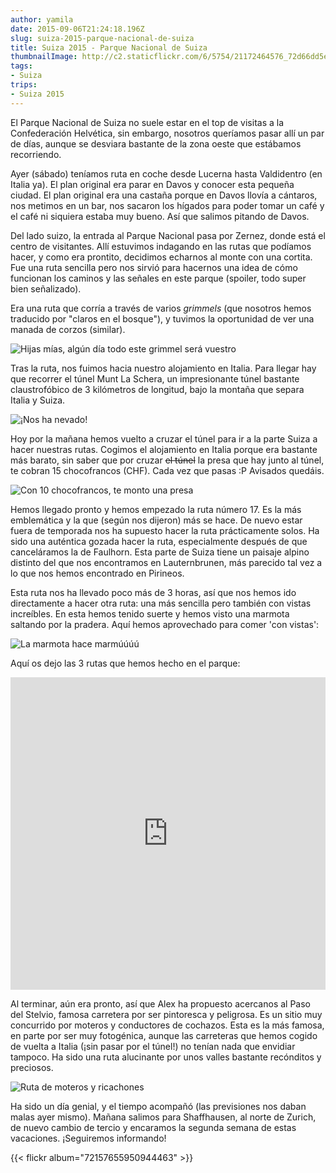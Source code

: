 ```yaml
---
author: yamila
date: 2015-09-06T21:24:18.196Z
slug: suiza-2015-parque-nacional-de-suiza
title: Suiza 2015 - Parque Nacional de Suiza
thumbnailImage: http://c2.staticflickr.com/6/5754/21172464576_72d66dd5e6_z.jpg
tags:
- Suiza
trips:
- Suiza 2015
---
```


El Parque Nacional de Suiza no suele estar en el top de visitas a la Confederación Helvética, sin embargo, nosotros queríamos pasar allí un par de días, aunque se desviara bastante de la zona oeste que estábamos recorriendo.

Ayer (sábado) teníamos ruta en coche desde Lucerna hasta Valdidentro (en Italia ya). El plan original era parar en Davos y conocer esta pequeña ciudad. El plan original era una castaña porque en Davos llovía a cántaros, nos metimos en un bar, nos sacaron los hígados para poder tomar un café y el café ni siquiera estaba muy bueno. Así que salimos pitando de Davos.

Del lado suizo, la entrada al Parque Nacional pasa por Zernez, donde está el centro de visitantes. Allí estuvimos indagando en las rutas que podíamos hacer, y como era prontito, decidimos echarnos al monte con una cortita. Fue una ruta sencilla pero nos sirvió para hacernos una idea de cómo funcionan los caminos y las señales en este parque (spoiler, todo super bien señalizado).

Era una ruta que corría a través de varios <em>grimmels</em> (que nosotros hemos traducido por "claros en el bosque"), y tuvimos la oportunidad de ver una manada de corzos (similar).

<img src="http://c2.staticflickr.com/6/5695/21172464446_70e73f1a5d_z.jpg" title="Hijas mías, algún día todo este grimmel será vuestro" />

Tras la ruta, nos fuimos hacia nuestro alojamiento en Italia. Para llegar hay que recorrer el túnel Munt La Schera, un impresionante túnel bastante claustrofóbico de 3 kilómetros de longitud, bajo la montaña que separa Italia y Suiza.

![¡Nos ha nevado!](http://c1.staticflickr.com/1/618/21206609631_fb933f366f_b.jpg#full)

Hoy por la mañana hemos vuelto a cruzar el túnel para ir a la parte Suiza a hacer nuestras rutas. Cogimos el alojamiento en Italia porque era bastante más barato, sin saber que por cruzar <del>el túnel</del> la presa que hay junto al túnel, te cobran 15 chocofrancos (CHF). Cada vez que pasas :P Avisados quedáis.

<img src="http://c2.staticflickr.com/6/5754/21172464576_72d66dd5e6_z.jpg" title="Con 10 chocofrancos, te monto una presa" />

Hemos llegado pronto y hemos empezado la ruta número 17. Es la más emblemática y la que (según nos dijeron) más se hace. De nuevo estar fuera de temporada nos ha supuesto hacer la ruta prácticamente solos. Ha sido una auténtica gozada hacer la ruta, especialmente después de que canceláramos la de Faulhorn. Esta parte de Suiza tiene un paisaje alpino distinto del que nos encontramos en Lauternbrunen, más parecido tal vez a lo que nos hemos encontrado en Pirineos.

Esta ruta nos ha llevado poco más de 3 horas, así que nos hemos ido directamente a hacer otra ruta: una más sencilla pero también con vistas increíbles. En esta hemos tenido suerte y hemos visto una marmota saltando por la pradera. Aquí hemos aprovechado para comer 'con vistas':

<img src="http://c2.staticflickr.com/6/5627/20576839654_ceed6727c5_z.jpg" title="La marmota hace marmúúúú" />

Aquí os dejo las 3 rutas que hemos hecho en el parque:

<iframe width='100%' height='500px' frameBorder='0' src='https://a.tiles.mapbox.com/v4/yamila.namhbm8l/attribution,zoompan.html?access_token=pk.eyJ1IjoieWFtaWxhIiwiYSI6IjUzNDE5ZDRkZjBiZjBiZDY0YTBhZjBmNmUyZGYzYTZiIn0.okLJEzGsBQ6IOgn1mhToIQ#13/46.6700/10.2003'></iframe>

Al terminar, aún era pronto, así que Alex ha propuesto acercanos al Paso del Stelvio, famosa carretera por ser pintoresca y peligrosa. Es un sitio muy concurrido por moteros y conductores de cochazos. Esta es la más famosa, en parte por ser muy fotogénica, aunque las carreteras que hemos cogido de vuelta a Italia (¡sin pasar por el túnel!) no tenían nada que envidiar tampoco. Ha sido una ruta alucinante por unos valles bastante recónditos y preciosos.

<img src="http://c2.staticflickr.com/6/5750/20576039244_a21a81d52d_z.jpg" title="Ruta de moteros y ricachones" />

Ha sido un día genial, y el tiempo acompañó (las previsiones nos daban malas ayer mismo). Mañana salimos para Shaffhausen, al norte de Zurich, de nuevo cambio de tercio y encaramos la segunda semana de estas vacaciones. ¡Seguiremos informando!

{{< flickr album="72157655950944463" >}}
